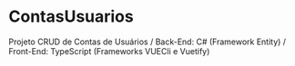 # ContasUsuarios
Projeto CRUD de Contas de Usuários / Back-End: C# (Framework Entity) / Front-End: TypeScript (Frameworks VUECli e Vuetify)
